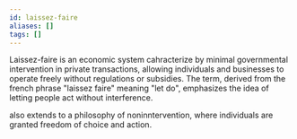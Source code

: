 ```yaml
---
id: laissez-faire
aliases: []
tags: []
---
```


Laissez-faire is an economic system cahracterize by minimal governmental intervention in private transactions, allowing individuals and businesses to operate freely without regulations or subsidies. The term, derived from the french phrase "laissez faire" meaning "let do", emphasizes the idea of letting people act without interference.

also extends to a philosophy of noninntervention, where individuals are granted freedom of choice and action.
